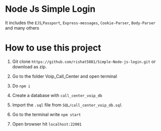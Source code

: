 # Node Js Simple Login

It includes the `EJS`,`Passport`, `Express-messages`, `Cookie-Parser`, `Body-Parser` and many others

# How to use this project 

1. Git clone `https://github.com/rishat5081/Simple-Node-js-login.git` or download as zip.

2. Go to the folder Voip_Call_Center and open terminal

3. Do `npm i`

4. Create a database with `call_center_voip_db`

5. Import the `.sql` file from `SQL/call_center_voip_db.sql`

6. Go to the terminal write `npm start`

7. Open browser hit `localhost:22001`
